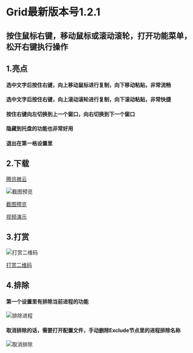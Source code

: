 Grid最新版本号1.2.1
====
## 按住鼠标右键，移动鼠标或滚动滚轮，打开功能菜单，松开右键执行操作

## 1.亮点

#### 选中文字后按住右键，向上移动鼠标进行复制，向下移动粘贴，非常流畅
#### 选中文字后按住右键，向上滚动滚轮进行复制，向下滚动粘贴，非常快捷
#### 按住右键向左切换到上一个窗口，向右切换到下一个窗口
#### 隐藏到托盘的功能也非常好用
#### 退出在第一格设置里

## 2.下载

[腾讯微云](https://share.weiyun.com/EoHvFhk7)

![截图预览](https://meta.appinn.net/uploads/default/original/2X/5/5104d4aae74e4556220f277069fcfec2d23434ad.png)

[截图预览](https://meta.appinn.net/uploads/default/original/2X/5/5104d4aae74e4556220f277069fcfec2d23434ad.png)

[视频演示](https://www.bilibili.com/video/bv11i4y1E78H)

## 3.打赏

![打赏二维码](https://meta.appinn.net/uploads/default/original/2X/2/2b969a6c353350a0258d8d2c0df2c4d8e6e015f7.png)

[打赏二维码](https://meta.appinn.net/uploads/default/original/2X/2/2b969a6c353350a0258d8d2c0df2c4d8e6e015f7.png)

## 4.排除
#### 第一个设置里有排除当前进程的功能

![排除进程](https://meta.appinn.net/uploads/default/original/2X/7/773f93565680f18eaf0800884b71be76a9710013.png)

#### 取消排除的话，需要打开配置文件，手动删除Exclude节点里的进程排除名称

![取消排除](https://meta.appinn.net/uploads/default/original/2X/6/64ef61a15f325ffbddd30609e8de70010f911718.png)

